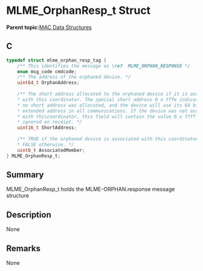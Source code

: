 # MLME\_OrphanResp\_t Struct

**Parent topic:**[MAC Data Structures](GUID-D83EFB67-1CD2-4DDB-825D-8A6090B47CA1.md)

## C

```c
typedef struct mlme_orphan_resp_tag {
    /** This identifies the message as \ref  MLME_ORPHAN_RESPONSE */
    enum msg_code cmdcode;
    /** The address of the orphaned device. */
    uint64_t OrphanAddress;
    
    /** The short address allocated to the orphaned device if it is associated
    * with this coordinator. The special short address 0 x fffe indicates that
    * no short address was allocated, and the device will use its 64 bit
    * extended address in all communications. If the device was not associated
    * with thiscoordinator, this field will contain the value 0 x ffff and be
    * ignored on receipt. */
    uint16_t ShortAddress;
    
    /** TRUE if the orphaned device is associated with this coordinator or
    * FALSE otherwise. */
    uint8_t AssociatedMember;
} MLME_OrphanResp_t;

```

## Summary

MLME\_OrphanResp\_t holds the MLME-ORPHAN.response message structure

## Description

None

## Remarks

None

